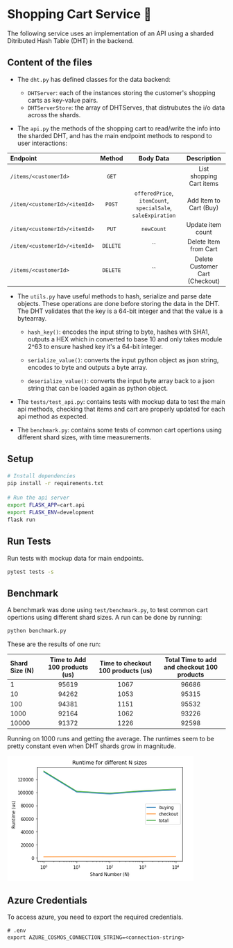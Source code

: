# Shopping Cart Service 🛒

The following service uses an implementation of an API using a sharded Ditributed Hash Table (DHT) in the backend.

## Content of the files

- The `dht.py` has defined classes for the data backend:

  - `DHTServer`: each of the instances storing the customer's shopping carts as key-value pairs.
  - `DHTServerStore`: the array of DHTServes, that distrubutes the i/o data across the shards.

- The `api.py` the methods of the shopping cart to read/write the info into the sharded DHT, and has the main endpoint methods to respond to user interactions:

| Endpoint                      |  Method  |                          Body Data                           |           Description           |
| :---------------------------- | :------: | :----------------------------------------------------------: | :-----------------------------: |
| `/items/<customerId>`         |  `GET`   |                                                              |    List shopping Cart items     |
| `/item/<customerId>/<itemId>` |  `POST`  | `offeredPrice`, `itemCount`, `specialSale`, `saleExpiration` |     Add Item to Cart (Buy)      |
| `/item/<customerId>/<itemId>` |  `PUT`   |                          `newCount`                          |        Update item count        |
| `/item/<customerId>/<itemId>` | `DELETE` |                              ``                              |      Delete Item from Cart      |
| `/items/<customerId>`         | `DELETE` |                              ``                              | Delete Customer Cart (Checkout) |

- The `utils.py` have useful methods to hash, serialize and parse date objects. These operations are done before storing the data in the DHT. The DHT validates that the key is a 64-bit integer and that the value is a bytearray.

  - `hash_key()`: encodes the input string to byte, hashes with SHA1, outputs a HEX which in converted to base 10 and only takes module 2^63 to ensure hashed key it's a 64-bit integer.

  - `serialize_value()`: converts the input python object as json string, encodes to byte and outputs a byte array.

  - `deserialize_value()`: converts the input byte array back to a json string that can be loaded again as python object.

- The `tests/test_api.py`: contains tests with mockup data to test the main api methods, checking that items and cart are properly updated for each api method as expected.

- The `benchmark.py`: contains some tests of common cart opertions using different shard sizes, with time measurements.

## Setup

```bash
# Install dependencies
pip install -r requirements.txt

# Run the api server
export FLASK_APP=cart.api
export FLASK_ENV=development
flask run
```

## Run Tests

Run tests with mockup data for main endpoints.

```bash
pytest tests -s
```

## Benchmark

A benchmark was done using `test/benchmark.py`, to test common cart opertions using different shard sizes. A run can be done by running:

```bash
python benchmark.py
```

These are the results of one run:

| Shard Size (N) | Time to Add 100 products (us) | Time to checkout 100 products (us) | Total Time to add and checkout 100 products |
| :------------- | :---------------------------: | :--------------------------------: | :-----------------------------------------: |
| 1              |             95619             |                1067                |                    96686                    |
| 10             |             94262             |                1053                |                    95315                    |
| 100            |             94381             |                1151                |                    95532                    |
| 1000           |             92164             |                1062                |                    93226                    |
| 10000          |             91372             |                1226                |                    92598                    |

Running on 1000 runs and getting the average. The runtimes seem to be pretty constant even when DHT shards grow in magnitude.

![](benchmark/runtimes_vs_n.png)


## Azure Credentials

To access azure, you need to export the required credentials.


```
# .env
export AZURE_COSMOS_CONNECTION_STRING=<connection-string>
```
